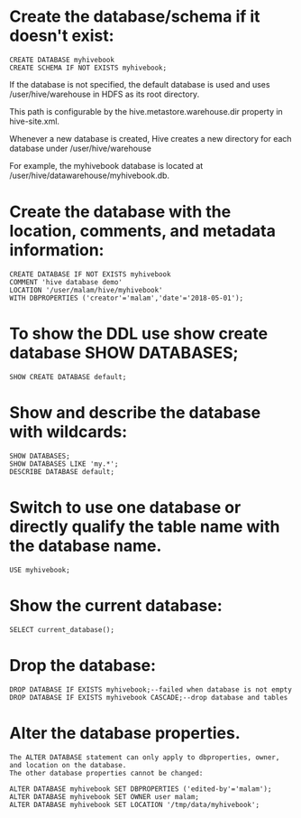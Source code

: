 
#	Create the database/schema if it doesn't exist:
	
	CREATE DATABASE myhivebook
	CREATE SCHEMA IF NOT EXISTS myhivebook; 

If the database is not specified, the default database is used and uses /user/hive/warehouse in HDFS as its root directory. 

This path is configurable by the hive.metastore.warehouse.dir property in hive-site.xml.

Whenever a new database is created, Hive creates a new directory for each database under /user/hive/warehouse

For example, the myhivebook database is located at /user/hive/datawarehouse/myhivebook.db.


#	Create the database with the location, comments, and metadata information:
	
	CREATE DATABASE IF NOT EXISTS myhivebook
	COMMENT 'hive database demo'
	LOCATION '/user/malam/hive/myhivebook'
	WITH DBPROPERTIES ('creator'='malam','date'='2018-05-01');

#	To show the DDL use show create database SHOW DATABASES;

	SHOW CREATE DATABASE default;

#	Show and describe the database with wildcards:
	SHOW DATABASES;
	SHOW DATABASES LIKE 'my.*';
	DESCRIBE DATABASE default;

#	Switch to use one database or directly qualify the table name with the database name.
	USE myhivebook;

#	Show the current database:
	SELECT current_database();

#	Drop the database:
	DROP DATABASE IF EXISTS myhivebook;--failed when database is not empty
	DROP DATABASE IF EXISTS myhivebook CASCADE;--drop database and tables

#	Alter the database properties. 
	The ALTER DATABASE statement can only apply to dbproperties, owner, and location on the database. 
	The other database properties cannot be changed:
	
	ALTER DATABASE myhivebook SET DBPROPERTIES ('edited-by'='malam');
	ALTER DATABASE myhivebook SET OWNER user malam;
	ALTER DATABASE myhivebook SET LOCATION '/tmp/data/myhivebook';
			
